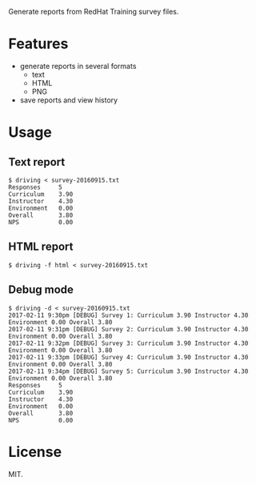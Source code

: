 Generate reports from RedHat Training survey files.


# Features

- generate reports in several formats
    - text
    - HTML
    - PNG
- save reports and view history


# Usage

## Text report

```
$ driving < survey-20160915.txt
Responses     5
Curriculum    3.90
Instructor    4.30
Environment   0.00
Overall       3.80
NPS           0.00
```

## HTML report

```
$ driving -f html < survey-20160915.txt
```

## Debug mode

```
$ driving -d < survey-20160915.txt
2017-02-11 9:30pm [DEBUG] Survey 1: Curriculum 3.90 Instructor 4.30 Environment 0.00 Overall 3.80
2017-02-11 9:31pm [DEBUG] Survey 2: Curriculum 3.90 Instructor 4.30 Environment 0.00 Overall 3.80
2017-02-11 9:32pm [DEBUG] Survey 3: Curriculum 3.90 Instructor 4.30 Environment 0.00 Overall 3.80
2017-02-11 9:33pm [DEBUG] Survey 4: Curriculum 3.90 Instructor 4.30 Environment 0.00 Overall 3.80
2017-02-11 9:34pm [DEBUG] Survey 5: Curriculum 3.90 Instructor 4.30 Environment 0.00 Overall 3.80
Responses     5
Curriculum    3.90
Instructor    4.30
Environment   0.00
Overall       3.80
NPS           0.00
```


# License

MIT.
